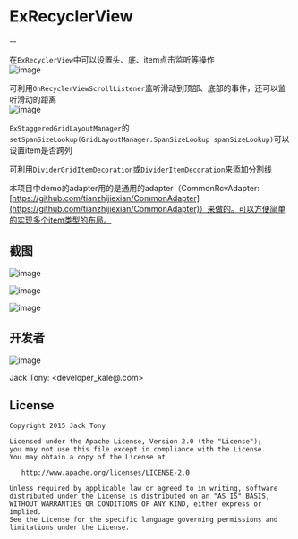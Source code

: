 # ExRecyclerView  
--  

在`ExRecyclerView`中可以设置头、底、item点击监听等操作  
![image](./demoPic/recyclerView.png)  

可利用`OnRecyclerViewScrollListener`监听滑动到顶部、底部的事件，还可以监听滑动的距离    
![image](./demoPic/scrollListener.png)  

`ExStaggeredGridLayoutManager`的  
`setSpanSizeLookup(GridLayoutManager.SpanSizeLookup spanSizeLookup)`可以设置item是否跨列  

可利用`DividerGridItemDecoration`或`DividerItemDecoration`来添加分割线  

本项目中demo的adapter用的是通用的adapter（CommonRcvAdapter:[https://github.com/tianzhijiexian/CommonAdapter](https://github.com/tianzhijiexian/CommonAdapter)）来做的。可以方便简单的实现多个item类型的布局。

## 截图  
![image](./demoPic/demo01.png)  
   
![image](./demoPic/demo02.png)  

![image](./demoPic/demo03.png)  


## 开发者
![image](./demoPic/kale.png)  

Jack Tony: <developer_kale@.com>  


## License

    Copyright 2015 Jack Tony

    Licensed under the Apache License, Version 2.0 (the "License");
    you may not use this file except in compliance with the License.
    You may obtain a copy of the License at

       http://www.apache.org/licenses/LICENSE-2.0

    Unless required by applicable law or agreed to in writing, software
    distributed under the License is distributed on an "AS IS" BASIS,
    WITHOUT WARRANTIES OR CONDITIONS OF ANY KIND, either express or implied.
    See the License for the specific language governing permissions and
    limitations under the License.

 